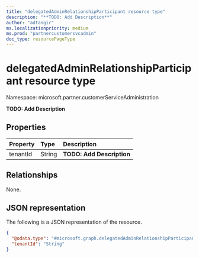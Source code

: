 ```yaml
---
title: "delegatedAdminRelationshipParticipant resource type"
description: "**TODO: Add Description**"
author: "adtangir"
ms.localizationpriority: medium
ms.prod: "partnercustomersvcadmin"
doc_type: resourcePageType
---
```


# delegatedAdminRelationshipParticipant resource type

Namespace: microsoft.partner.customerServiceAdministration



**TODO: Add Description**

## Properties
|Property|Type|Description|
|:---|:---|:---|
|tenantId|String|**TODO: Add Description**|

## Relationships
None.

## JSON representation
The following is a JSON representation of the resource.
<!-- {
  "blockType": "resource",
  "@odata.type": "microsoft.graph.delegatedAdminRelationshipParticipant"
}
-->
``` json
{
  "@odata.type": "#microsoft.graph.delegatedAdminRelationshipParticipant",
  "tenantId": "String"
}
```

